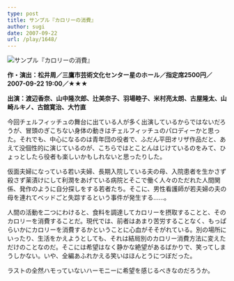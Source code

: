 ```yaml
---
type: post
title: サンプル『カロリーの消費』
author: sugi
date: 2007-09-22
url: /play/1648/
---
```

<img src="/images/play/20070922.jpg" alt="サンプル『カロリーの消費』" class="alignleft" />

**作・演出：松井周／三鷹市芸術文化センター星のホール／指定席2500円／2007-09-22 19:00／★★★**

**出演：渡辺香奈、山中隆次郎、辻美奈子、羽場睦子、米村亮太朗、古屋隆太、山崎ルキノ、古舘寛治、大竹直**

今回チェルフィッチュの舞台に出ている人が多く出演しているからではないだろうが、冒頭のぎこちない身体の動きはチェルフィッチュのパロディーかと思った。それでも、中心になるのは青年団の役者で、ふだん平田オリザ作品だと、あえて没個性的に演じているのが、こちらではとことんはじけているのをみて、ひょっとしたら役者も楽しいかもしれないと思ったりした。

仮面夫婦になっている若い夫婦、長期入院している夫の母、入院患者を生かさず殺さず薬漬けにして利潤をあげている病院とそこで働く人々のただれた人間関係、発作のように自分探しをする若者たち。そこに、男性看護師が若夫婦の夫の母を連れてベッドごと失踪するという事件が発生する......。

人間の活動を二つにわけると、食料を調達してカロリーを摂取することと、そのカロリーを消費することだ。現代では、前者はあまり苦労することなく、もっぱらいかにカロリーを消費するかということに心血がそそがれている。別の場所にいったり、生活をかえようとしても、それは結局別のカロリー消費方法に変えただけのことなのだ。そこには希望はなく静かな絶望があるばかりで、笑ってしまうしかない。いや、全編あふれかえる笑いはほんとうにつぼだった。

ラストの全然ハモっていないハーモニーに希望を感じるべきなのだろうか。
